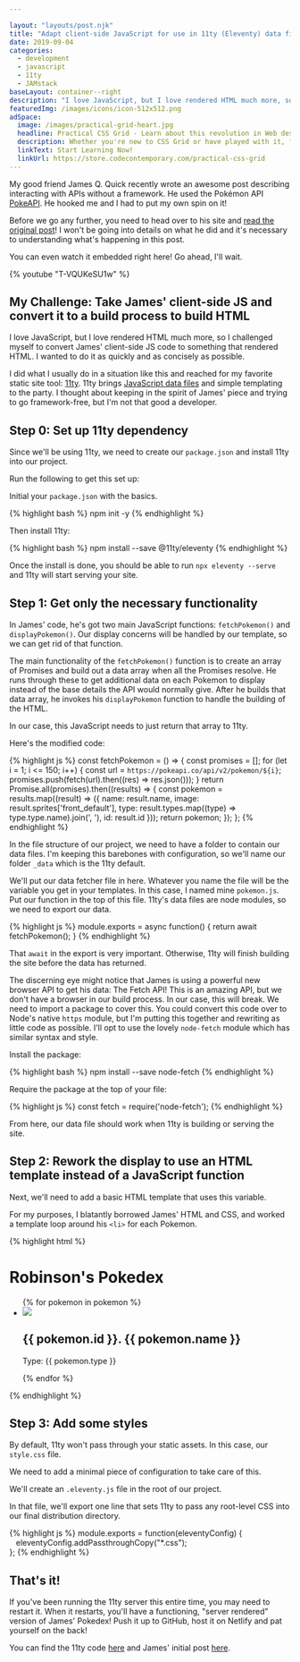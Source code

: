 ```yaml
---

layout: "layouts/post.njk"
title: "Adapt client-side JavaScript for use in 11ty (Eleventy) data files"
date: 2019-09-04
categories:
  - development
  - javascript
  - 11ty
  - JAMstack
baseLayout: container--right
description: "I love JavaScript, but I love rendered HTML much more, so I challenged myself to convert James' client-side JS code to something that rendered HTML. I wanted to do it as quickly and as concisely as possible."
featuredImg: /images/icons/icon-512x512.png
adSpace: 
  image: /images/practical-grid-heart.jpg
  headline: Practical CSS Grid - Learn about this revolution in Web design!
  description: Whether you're new to CSS Grid or have played with it, finding practical examples of this new layout mechanism is the best way to learn its power. Sign up below for two hours of practical grid knowledge just for you!
  linkText: Start Learning Now!
  linkUrl: https://store.codecontemporary.com/practical-css-grid
---
```



My good friend James Q. Quick recently wrote an awesome post describing interacting with APIs without a framework. He used the Pokémon API [PokeAPI](https://pokeapi.co/). He hooked me and I had to put my own spin on it!

Before we go any further, you need to head over to his site and [read the original post](https://www.jamesqquick.com/blog/build-a-pokedex-with-vanilla-javascript)! I won't be going into details on what he did and it's necessary to understanding what's happening in this post.

You can even watch it embedded right here! Go ahead, I'll wait.

{% youtube "T-VQUKeSU1w" %}

## My Challenge: Take James' client-side JS and convert it to a build process to build HTML

I love JavaScript, but I love rendered HTML much more, so I challenged myself to convert James' client-side JS code to something that rendered HTML. I wanted to do it as quickly and as concisely as possible.

I did what I usually do in a situation like this and reached for my favorite static site tool: [11ty](https://11ty.io). 11ty brings [JavaScript data files](/blog/using-eleventys-javascript-data-files/) and simple templating to the party. I thought about keeping in the spirit of James' piece and trying to go framework-free, but I'm not that good a developer.

## Step 0: Set up 11ty dependency

Since we'll be using 11ty, we need to create our `package.json` and install 11ty into our project.

Run the following to get this set up:

Initial your `package.json` with the basics.

{% highlight bash %}
npm init -y
{% endhighlight %}

Then install 11ty:

{% highlight bash %}
npm install --save @11ty/eleventy
{% endhighlight %}

Once the install is done, you should be able to run `npx eleventy --serve` and 11ty will start serving your site. 

## Step 1: Get only the necessary functionality

In James' code, he's got two main JavaScript functions: `fetchPokemon()` and `displayPokemon()`. Our display concerns will be handled by our template, so we can get rid of that function. 

The main functionality of the `fetchPokemon()` function is to create an array of Promises and build out a data array when all the Promises resolve. He runs through these to get additional data on each Pokemon to display instead of the base details the API would normally give. After he builds that data array, he invokes his `displayPokemon` function to handle the building of the HTML.

In our case, this JavaScript needs to just return that array to 11ty.

Here's the modified code: 

{% highlight js %}
const fetchPokemon = () => {
    const promises = [];
    for (let i = 1; i <= 150; i++) {
        const url = `https://pokeapi.co/api/v2/pokemon/${i}`;
        promises.push(fetch(url).then((res) => res.json()));
    }
    return Promise.all(promises).then((results) => {
        const pokemon = results.map((result) => ({
            name: result.name,
            image: result.sprites['front_default'],
            type: result.types.map((type) => type.type.name).join(', '),
            id: result.id
        }));
        return pokemon;
    });
};
{% endhighlight %}

In the file structure of our project, we need to have a folder to contain our data files. I'm keeping this barebones with configuration, so we'll name our folder `_data` which is the 11ty default.

We'll put our data fetcher file in here. Whatever you name the file will be the variable you get in your templates. In this case, I named mine `pokemon.js`. Put our function in the top of this file. 11ty's data files are node modules, so we need to export our data.

{% highlight js %}
module.exports = async function() {
    return await fetchPokemon();
}
{% endhighlight %}

That `await` in the export is very important. Otherwise, 11ty will finish building the site before the data has returned.

The discerning eye might notice that James is using a powerful new browser API to get his data: The Fetch API! This is an amazing API, but we don't have a browser in our build process. In our case, this will break. We need to import a package to cover this. You could convert this code over to Node's native `https` module, but I'm putting this together and rewriting as little code as possible. I'll opt to use the lovely `node-fetch` module which has similar syntax and style.

Install the package:

{% highlight bash %}
npm install --save node-fetch
{% endhighlight %}

Require the package at the top of your file:

{% highlight js %}
const fetch = require('node-fetch');
{% endhighlight %}

From here, our data file should work when 11ty is building or serving the site.

## Step 2: Rework the display to use an HTML template instead of a JavaScript function

Next, we'll need to add a basic HTML template that uses this variable.

For my purposes, I blatantly borrowed James' HTML and CSS, and worked a template loop around his `<li>` for each Pokemon.

{% highlight html %}
<div class="container">
    <h1>Robinson's Pokedex</h1>
    <ul id="pokedex">
        {% for pokemon in pokemon %}
            <li class="card">
                <img class="card-image" src="{{ pokemon.image }}"/>
                <h2 class="card-title">{{ pokemon.id }}. {{ pokemon.name }}</h2>
                <p class="card-subtitle">Type: {{ pokemon.type }}</p>
            </li>
        {% endfor %}
    </ul>
</div>
{% endhighlight %}

## Step 3: Add some styles

By default, 11ty won't pass through your static assets. In this case, our `style.css` file.

We need to add a minimal piece of configuration to take care of this.

We'll create an `.eleventy.js` file in the root of our project.

In that file, we'll export one line that sets 11ty to pass any root-level CSS into our final distribution directory.

{% highlight js %}
module.exports = function(eleventyConfig) {  
   eleventyConfig.addPassthroughCopy("*.css");  
};
{% endhighlight %}

## That's it!

If you've been running the 11ty server this entire time, you may need to restart it. When it restarts, you'll have a functioning, "server rendered" version of James' Pokedex! Push it up to GitHub, host it on Netlify and pat yourself on the back!

You can find the 11ty code [here](https://github.com/brob/pokedex-11ty) and James' initial post [here](https://www.jamesqquick.com/blog/build-a-pokedex-with-vanilla-javascript).
